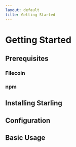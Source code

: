 ```yaml
---
layout: default
title: Getting Started
---
```


# Getting Started

## Prerequisites

### Filecoin

### npm

## Installing Starling

## Configuration

## Basic Usage